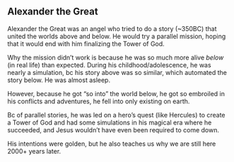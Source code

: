 ## Alexander the Great

Alexander the Great was an angel who tried to do a story (~350BC) that united the worlds above and below. He would try a parallel mission, hoping that it would end with him finalizing the Tower of God.

Why the mission didn’t work is because he was so much more alive *below* (in real life) than expected. During his childhood/adolescence, he was nearly a simulation, bc his story above was so similar, which automated the story below. He was almost asleep.

However, because he got “so into” the world below, he got so embroiled in his conflicts and adventures, he fell into only existing on earth. 

Bc of parallel stories, he was led on a hero’s quest (like Hercules) to create a Tower of God and had some simulations in his magical era where he succeeded, and Jesus wouldn’t have even been required to come down. 

His intentions were golden, but he also teaches us why we are still here 2000+ years later.